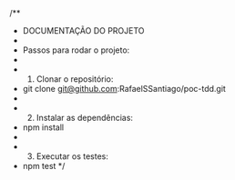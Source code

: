 /**
 * DOCUMENTAÇÃO DO PROJETO
 *
 * Passos para rodar o projeto:
 * 
 * 1. Clonar o repositório:
 *    git clone git@github.com:RafaelSSantiago/poc-tdd.git
 *
 * 2. Instalar as dependências:
 *    npm install
 *
 * 3. Executar os testes:
 *    npm test
 */